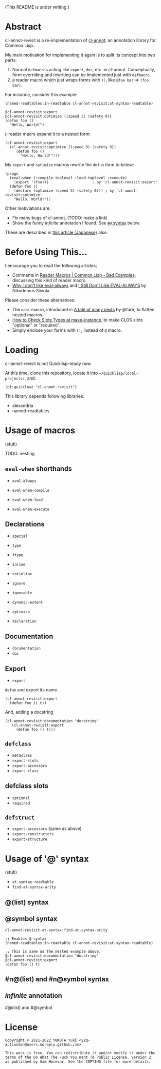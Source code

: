 (This README is under writing.)

# Abstract

cl-annot-revisit is a re-implementation of [cl-annot](https://github.com/m2ym/cl-annot), an annotation library for Common Lisp.

My main motivation for implementing it again is to split its concept into two parts:

1. Normal `defmacro`s acting like `export`, `doc`, etc. in cl-annot. Conceptually, form overriding and rewriting can be implemented just with `defmacro`.
2. `@` reader macro which just wraps forms with `()`, like `@foo bar` => `(foo bar)`.

For instance, consider this example:

``` common-lisp
(named-readtables:in-readtable cl-annot-revisit:at-syntax-readtable)

@cl-annot-revisit:export
@cl-annot-revisit:optimize ((speed 3) (safety 0))
(defun foo ()
  "Hello, World!")
```

`@` reader macro expand it to a nested form:

``` common-lisp
(cl-annot-revisit:export
  (cl-annot-revisit:optimize ((speed 3) (safety 0))
     (defun foo ()
       "Hello, World!")))
```

My `export` and `optimize` macros rewrite the `defun` form to below:

``` common-lisp
(progn
  (eval-when (:compile-toplevel :load-toplevel :execute)
    (export '(foo)))                    ; by `cl-annot-revisit:export'
  (defun foo ()
    (declare (optimize (speed 3) (safety 0))) ; by `cl-annot-revisit:optimize'
    "Hello, World!"))
```

Other motiviations are:

- Fix many bugs of cl-annot. (TODO: make a link)
- Show the funny *infinite* annotation I found. See [`#@` syntax](#infinite-annotation) below.

These are described in [this article (Japanese)](http://y2q-actionman.hatenablog.com/entry/2019/12/20/cl-annot_%E3%82%92%E5%86%8D%E5%AE%9F%E8%A3%85%E3%81%97%E3%81%A6_cl-annot-revisit_%E3%82%92%E4%BD%9C%E3%81%A3%E3%81%9F) also.

# Before Using This...

I encourage you to read the following articles;

- Comments in [Reader Macros | Common Lisp - Bad Examples](https://www.reddit.com/r/Common_Lisp/comments/556mpn/reader_macros_common_lisp_bad_examples/), discussing this kind of reader macro.
- [Why I don't like eval-always](http://random-state.net/log/3387124996.html) and [I Still Don't Like EVAL-ALWAYS](http://random-state.net/log/3387296853.html) by Nikodemus Siivola.

Please consider these alternatives:

- The `nest` macro, introduced in [A tale of many nests](https://fare.livejournal.com/189741.html) by @fare, to flatten nested macros.
- [How to Check Slots Types at make-instance](https://lisp-journey.gitlab.io/blog/how-to-check-slots-types-at-make-instance/), to make CLOS slots "optional" or "required".
- Simply enclose your forms with `()`, instead of `@` macro.

# Loading

cl-annot-revisit is not Quicklisp-ready now. 

At this time, clone this repository, locate it into
`~/quicklisp/local-projects/`, and:

``` common-lisp
(ql:quickload "cl-annot-revisit")
```

This library depends following libraries:

- alexandria
- named-readtables

# Usage of macros

(stub)

TODO: nesting

## `eval-when` shorthands

- `eval-always`

- `eval-when-compile`
- `eval-when-load`
- `eval-when-execute`

## Declarations

- `special`
- `type`
- `ftype`
- `inline`
- `notinline`
		
- `ignore`
- `ignorable`
- `dynamic-extent`
- `optimize`
   
- `declaration`

## Documentation

- `documentation`
- `doc`

## Export

- `export`

`defun` and export its name.

``` common-lisp
(cl-annot-revisit:export
  (defun foo () t))
```

And, adding a docstring

``` common-lisp
(cl-annot-revisit:documentation "docstring"
   (cl-annot-revisit:export
     (defun foo () t)))
```

## `defclass`

- `metaclass`
- `export-slots`
- `export-accessors`
- `export-class`

## defclass slots

- `optional`
- `required`

## `defstruct`

- `export-accessors` (same as above)
- `export-constructors`
- `export-structure`


# Usage of '@' syntax

(stub)

- `at-syntax-readtable`
- `find-at-syntax-arity`

## @(list) syntax

## @symbol syntax

`cl-annot-revisit-at-syntax:find-at-syntax-arity`

``` common-lisp
;; Enables @ syntax
(named-readtables:in-readtable cl-annot-revisit:at-syntax-readtable)

;; This is same as the nested example above.
@cl-annot-revisit:documentation "docstring"
@cl-annot-revisit:export
(defun foo () t)
```

## #n@(list) and #n@symbol syntax

## *infinite* annotation ##

#@(list) and #@symbol

# License 

```
Copyright © 2021-2022 YOKOTA Yuki <y2q-actionman@users.noreply.github.com>

This work is free. You can redistribute it and/or modify it under the
terms of the Do What The Fuck You Want To Public License, Version 2,
as published by Sam Hocevar. See the COPYING file for more details.
```
